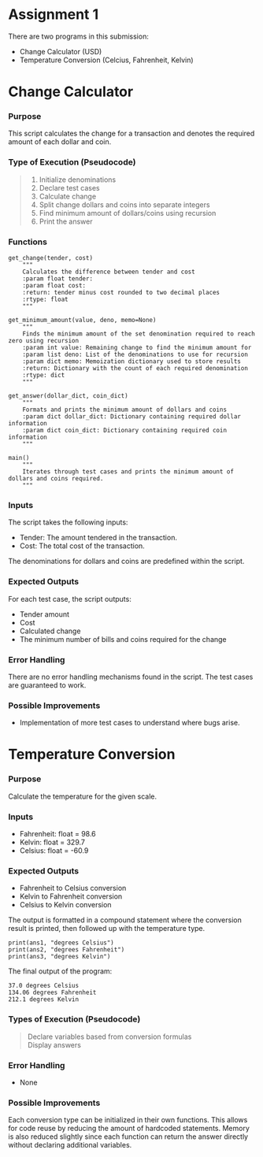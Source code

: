 Assignment 1
= 

There are two programs in this submission:

- Change Calculator (USD)
- Temperature Conversion (Celcius, Fahrenheit, Kelvin)

# Change Calculator

### Purpose

This script calculates the change for a transaction and denotes the required amount of each dollar and coin.

### Type of Execution (Pseudocode)

> 1. Initialize denominations
> 2. Declare test cases
> 3. Calculate change
> 4. Split change dollars and coins into separate integers
> 5. Find minimum amount of dollars/coins using recursion
> 6. Print the answer

### Functions
```pycon
get_change(tender, cost)
    """
    Calculates the difference between tender and cost
    :param float tender:
    :param float cost:
    :return: tender minus cost rounded to two decimal places
    :rtype: float
    """
```

```pycon
get_minimum_amount(value, deno, memo=None)
    """
    Finds the minimum amount of the set denomination required to reach zero using recursion
    :param int value: Remaining change to find the minimum amount for
    :param list deno: List of the denominations to use for recursion
    :param dict memo: Memoization dictionary used to store results
    :return: Dictionary with the count of each required denomination
    :rtype: dict
    """
```
```pycon
get_answer(dollar_dict, coin_dict)
    """
    Formats and prints the minimum amount of dollars and coins
    :param dict dollar_dict: Dictionary containing required dollar information
    :param dict coin_dict: Dictionary containing required coin information
    """
```
```pycon
main()
    """
    Iterates through test cases and prints the minimum amount of dollars and coins required.
    """
```


### Inputs

The script takes the following inputs:

- Tender: The amount tendered in the transaction.
- Cost: The total cost of the transaction.

The denominations for dollars and coins are predefined within the script.

### Expected Outputs

For each test case, the script outputs:

- Tender amount
-  Cost
- Calculated change
- The minimum number of bills and coins required for the change

### Error Handling

There are no error handling mechanisms found in the script. The test cases are guaranteed to work.

### Possible Improvements

- Implementation of more test cases to understand where bugs arise.

# Temperature Conversion

### Purpose

Calculate the temperature for the given scale.

### Inputs

- Fahrenheit: float = 98.6
- Kelvin: float = 329.7
- Celsius: float = -60.9

### Expected Outputs

- Fahrenheit to Celsius conversion
- Kelvin to Fahrenheit conversion
- Celsius to Kelvin conversion

The output is formatted in a compound statement where the conversion result is printed, then followed up
with the temperature type. 

```pycon
print(ans1, "degrees Celsius")
print(ans2, "degrees Fahrenheit")
print(ans3, "degrees Kelvin")
```

The final output of the program:

```
37.0 degrees Celsius
134.06 degrees Fahrenheit
212.1 degrees Kelvin
```

### Types of Execution (Pseudocode)

> Declare variables based from conversion formulas  
> Display answers

### Error Handling
- None

### Possible Improvements

Each conversion type can be initialized in their own functions. This allows for code reuse
by reducing the amount of hardcoded statements. Memory is also reduced slightly since each function can return
the answer directly without declaring additional variables.
